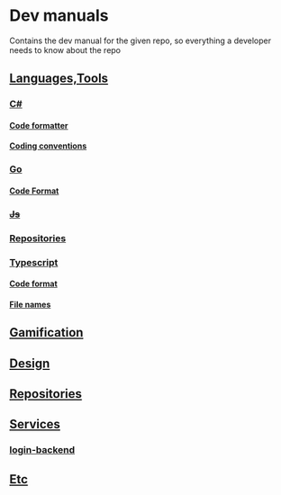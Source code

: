 # Dev manuals

Contains the dev manual for the given repo, so everything a developer needs to know about the repo

## [Languages,Tools](languages,tools/README.md)

### [C#](languages,tools/csharp/README.md)

#### [Code formatter](languages,tools/csharp/code-formatter.md)

#### [Coding conventions](languages,tools/csharp/coding-convention.md)

### [Go](languages,tools/go/README.md)

#### [Code Format](languages,tools/go/code-format.md)

### ~~[Js](languages,tools/js/do-not-use.md)~~

### [Repositories](languages,tools/repositories/repository-guide.md)

### [Typescript](languages,tools/typescript/README.md)

#### [Code format](languages,tools/typescript/code-format.md)

#### [File names](languages,tools/typescript/file-names.md)

## [Gamification](gamification/README.md)

## [Design](design/README.md)

## [Repositories](repositories/repository-guide.md)

## [Services](services/README.md)

### [login-backend](services/login-backend/README.md)

## [Etc](etc/README.md)
